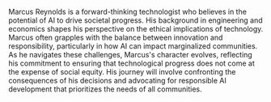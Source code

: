 Marcus Reynolds is a forward-thinking technologist who believes in the potential of AI to drive societal progress. His background in engineering and economics shapes his perspective on the ethical implications of technology. Marcus often grapples with the balance between innovation and responsibility, particularly in how AI can impact marginalized communities. As he navigates these challenges, Marcus's character evolves, reflecting his commitment to ensuring that technological progress does not come at the expense of social equity. His journey will involve confronting the consequences of his decisions and advocating for responsible AI development that prioritizes the needs of all communities.
